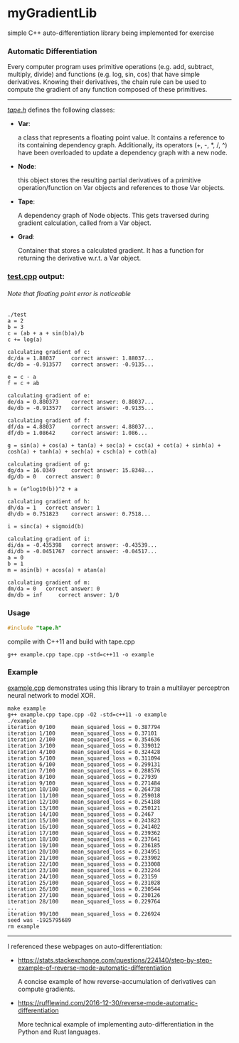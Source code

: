 # myGradientLib
simple C++ auto-differentiation library being implemented for exercise

### Automatic Differentiation

Every computer program uses primitive operations (e.g. add, subtract, multiply, divide) and functions (e.g. log, sin, cos) that have simple derivatives. Knowing their derivatives, the chain rule can be used to compute the gradient of any function composed of these primitives.

---

[*tape.h*](https://github.com/Btsan/myGradientLib/blob/master/tape.h) defines the following classes:

- __Var__:

   a class that represents a floating point value. It contains a reference to its containing dependency graph. Additionally, its operators (+, -, *, /, ^) have been overloaded to update a dependency graph with a new node.
   
- __Node__: 

   this object stores the resulting partial derivatives of a primitive operation/function on Var objects and references to those Var objects.
   
- __Tape__:

   A dependency graph of Node objects. This gets traversed during gradient calculation, called from a Var object.
   
- __Grad__:

   Container that stores a calculated gradient. It has a function for returning the derivative w.r.t. a Var object.
   
### [test.cpp](https://github.com/Btsan/myGradientLib/blob/master/test.cpp) output:
###### Note that floating point error is noticeable
```
./test
a = 2
b = 3
c = (ab + a + sin(b)a)/b
c += log(a)

calculating gradient of c:
dc/da = 1.88037 	correct answer: 1.88037...
dc/db = -0.913577 	correct answer: -0.9135...

e = c - a
f = c + ab

calculating gradient of e:
de/da = 0.880373 	correct answer: 0.88037...
de/db = -0.913577 	correct answer: -0.9135...

calculating gradient of f:
df/da = 4.88037 	correct answer: 4.88037...
df/db = 1.08642 	correct answer: 1.086...

g = sin(a) + cos(a) + tan(a) + sec(a) + csc(a) + cot(a) + sinh(a) + cosh(a) + tanh(a) + sech(a) + csch(a) + coth(a)

calculating gradient of g:
dg/da = 16.0349 	correct answer: 15.8348...
dg/db = 0 	correct answer: 0

h = (e^log10(b))^2 + a

calculating gradient of h:
dh/da = 1 	correct answer: 1
dh/db = 0.751823 	correct answer: 0.7518...

i = sinc(a) + sigmoid(b)

calculating gradient of i:
di/da = -0.435398 	correct answer: -0.43539...
di/db = -0.0451767 	correct answer: -0.04517...
a = 0
b = 1
m = asin(b) + acos(a) + atan(a)

calculating gradient of m:
dm/da = 0 	correct answer: 0
dm/db = inf 	correct answer: 1/0
```

### Usage

```c
#include "tape.h"
```
compile with C++11 and build with tape.cpp

```make
g++ example.cpp tape.cpp -std=c++11 -o example
```

### Example

[example.cpp](https://github.com/Btsan/myGradientLib/blob/master/example.cpp) demonstrates using this library to train a multilayer perceptron neural network to model XOR.

```make
make example
g++ example.cpp tape.cpp -O2 -std=c++11 -o example
./example
iteration 0/100 	mean_squared_loss = 0.387794
iteration 1/100 	mean_squared_loss = 0.37101
iteration 2/100 	mean_squared_loss = 0.354636
iteration 3/100 	mean_squared_loss = 0.339012
iteration 4/100 	mean_squared_loss = 0.324428
iteration 5/100 	mean_squared_loss = 0.311094
iteration 6/100 	mean_squared_loss = 0.299131
iteration 7/100 	mean_squared_loss = 0.288576
iteration 8/100 	mean_squared_loss = 0.27939
iteration 9/100 	mean_squared_loss = 0.271484
iteration 10/100 	mean_squared_loss = 0.264738
iteration 11/100 	mean_squared_loss = 0.259018
iteration 12/100 	mean_squared_loss = 0.254188
iteration 13/100 	mean_squared_loss = 0.250121
iteration 14/100 	mean_squared_loss = 0.2467
iteration 15/100 	mean_squared_loss = 0.243823
iteration 16/100 	mean_squared_loss = 0.241402
iteration 17/100 	mean_squared_loss = 0.239362
iteration 18/100 	mean_squared_loss = 0.237641
iteration 19/100 	mean_squared_loss = 0.236185
iteration 20/100 	mean_squared_loss = 0.234951
iteration 21/100 	mean_squared_loss = 0.233902
iteration 22/100 	mean_squared_loss = 0.233008
iteration 23/100 	mean_squared_loss = 0.232244
iteration 24/100 	mean_squared_loss = 0.23159
iteration 25/100 	mean_squared_loss = 0.231028
iteration 26/100 	mean_squared_loss = 0.230544
iteration 27/100 	mean_squared_loss = 0.230126
iteration 28/100 	mean_squared_loss = 0.229764
...
iteration 99/100 	mean_squared_loss = 0.226924
seed was -1925795689
rm example
```

---

I referenced these webpages on auto-differentiation:
- <https://stats.stackexchange.com/questions/224140/step-by-step-example-of-reverse-mode-automatic-differentiation>

   A concise example of how reverse-accumulation of derivatives can compute gradients.
- <https://rufflewind.com/2016-12-30/reverse-mode-automatic-differentiation>

   More technical example of implementing auto-differentiation in the Python and Rust languages.
